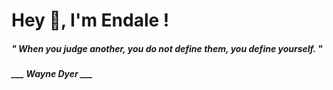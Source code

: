 <h1 title="head"> Hey 👋, I'm Endale !</h1>

**<h5><i>" When you judge another, you do not define them, you define yourself. "</i></h5>**

*<b>___ Wayne Dyer ___</b>*
